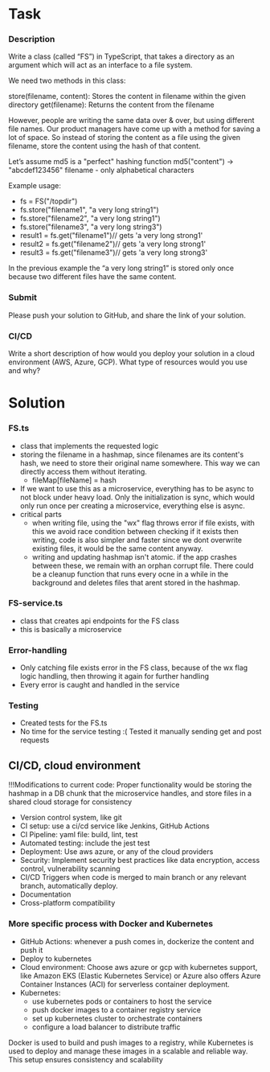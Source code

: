 # Task
### Description

Write a class (called “FS”) in TypeScript, that takes a directory as an argument which will act as an interface to a file system.

We need two methods in this class:

store(filename, content): Stores the content in filename within the given directory
get(filename): Returns the content from the filename

However, people are writing the same data over & over, but using different file names. Our product managers have come up with a method for saving a lot of space. So instead of storing the content as a file using the given filename, store the content using the hash of that content.

Let’s assume md5 is a "perfect" hashing function md5("content") -> "abcdef123456"
filename - only alphabetical characters


Example usage:
- fs = FS("/topdir")
- fs.store("filename1", "a very long string1")
- fs.store("filename2", "a very long string1")
- fs.store("filename3", "a very long string3")
- result1 = fs.get("filename1")// gets 'a very long strong1'
- result2 = fs.get("filename2")// gets 'a very long strong1'
- result3 = fs.get("filename3")// gets 'a very long strong3'

In the previous example the “a very long string1” is stored only once because two different files have the same content.

### Submit
Please push your solution to GitHub, and share the link of your solution.

### CI/CD
Write a short description of how would you deploy your solution in a cloud environment (AWS, Azure, GCP). What type of resources would you use and why?

# Solution
### FS.ts
- class that implements the requested logic
- storing the filename in a hashmap, since filenames are its content's hash, we need to store their original name somewhere. This way we can directly access them without iterating.
  - fileMap[fileName] = hash 
- If we want to use this as a microservice, everything has to be async to not block under heavy load. Only the initialization is sync, which would only run once per creating a microservice, everything else is async.
- critical parts
  - when writing file, using the "wx" flag throws error if file exists, with this we avoid race condition between checking if it exists then writing, code is also simpler and faster since we dont overwrite existing files, it would be the same content anyway.
  - writing and updating hashmap isn't atomic. if the app crashes between these, we remain with an orphan corrupt file. There could be a cleanup function that runs every ocne in a while in the background and deletes files that arent stored in the hashmap.

### FS-service.ts
- class that creates api endpoints for the FS class
- this is basically a microservice

### Error-handling
- Only catching file exists error in the FS class, because of the wx flag logic handling, then throwing it again for further handling
- Every error is caught and handled in the service

### Testing
- Created tests for the FS.ts
- No time for the service testing :( Tested it manually sending get and post requests

## CI/CD, cloud environment
!!!Modifications to current code: Proper functionality would be storing the hashmap in a DB chunk that the microservice handles, and store files in a shared cloud storage for consistency


- Version control system, like git
- CI setup: use a ci/cd service like Jenkins, GitHub Actions
- CI Pipeline: yaml file: build, lint, test
- Automated testing: include the jest test
- Deployment: Use aws azure, or any of the cloud providers
- Security: Implement security best practices like data encryption, access control, vulnerability scanning
- CI/CD Triggers when code is merged to main branch or any relevant branch, automatically deploy.
- Documentation
- Cross-platform compatibility

### More specific process with Docker and Kubernetes
- GitHub Actions: whenever a push comes in, dockerize the content and push it
- Deploy to kubernetes
- Cloud environment: Choose aws azure or gcp with kubernetes support, like Amazon EKS (Elastic Kubernetes Service) or Azure also offers Azure Container Instances (ACI) for serverless container deployment.
- Kubernetes:
  - use kubernetes pods or containers to host the service
  - push docker images to a container registry service
  - set up kubernetes cluster to orchestrate containers
  - configure a load balancer to distribute traffic

Docker is used to build and push images to a registry, while Kubernetes is used to deploy and manage these images in a scalable and reliable way.
This setup ensures consistency and scalability
